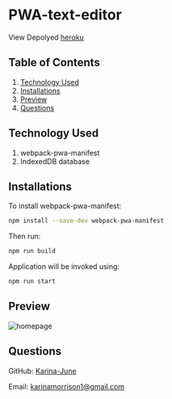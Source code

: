 # PWA-text-editor

View Depolyed [heroku](https://fast-garden-28533.herokuapp.com/)

## Table of Contents

1. [Technology Used](#technology-used)
2. [Installations](#installations)
3. [Preview](#preview)
4. [Questions](#questions)

## Technology Used
1. webpack-pwa-manifest
2. IndexedDB database
 

## Installations
To install webpack-pwa-manifest:
```bash
npm install --save-dev webpack-pwa-manifest
```

Then run: 
```bash
npm run build
```

Application will be invoked using:
```bash
npm run start
````
## Preview

![homepage](img\Screenshot.png)

## Questions 
GitHub: [Karina-June](https://github.com/Karina-June)

Email: karinamorrison1@gmail.com
